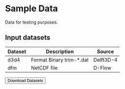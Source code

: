 # Sample Data

Data for testing purposes.

## Input datasets

| Dataset | Description | Source |
|----------|----------|----------|
| d3d4   | Format Binary trim-*.dat  | Delft3D-4   |
| dfm    | NetCDF file   | D-Flow   |


<a href="https://surfdrive.surf.nl/files/index.php/s/VUGKZm7QexAXuD9">
<button type="button">
    Download Datasets
</button>
</a>
